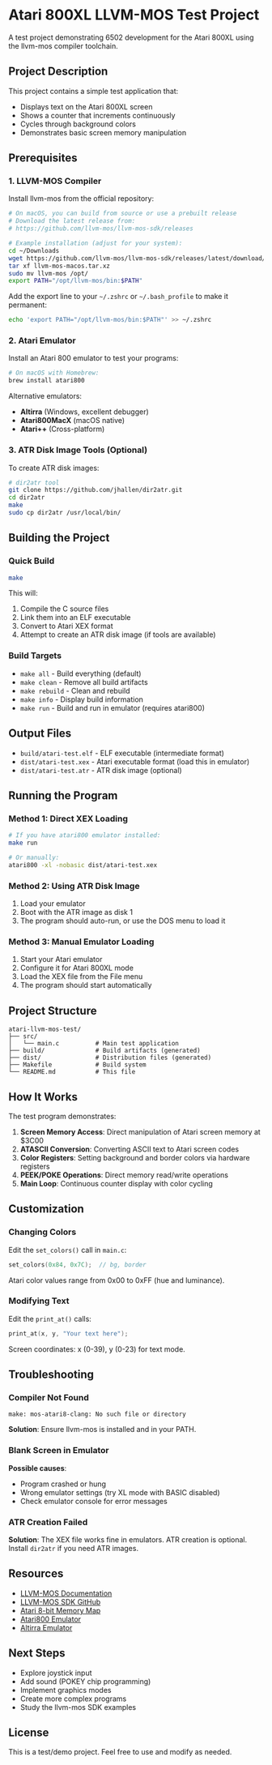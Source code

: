 # Atari 800XL LLVM-MOS Test Project

A test project demonstrating 6502 development for the Atari 800XL using the llvm-mos compiler toolchain.

## Project Description

This project contains a simple test application that:
- Displays text on the Atari 800XL screen
- Shows a counter that increments continuously
- Cycles through background colors
- Demonstrates basic screen memory manipulation

## Prerequisites

### 1. LLVM-MOS Compiler

Install llvm-mos from the official repository:

```bash
# On macOS, you can build from source or use a prebuilt release
# Download the latest release from:
# https://github.com/llvm-mos/llvm-mos-sdk/releases

# Example installation (adjust for your system):
cd ~/Downloads
wget https://github.com/llvm-mos/llvm-mos-sdk/releases/latest/download/llvm-mos-macos.tar.xz
tar xf llvm-mos-macos.tar.xz
sudo mv llvm-mos /opt/
export PATH="/opt/llvm-mos/bin:$PATH"
```

Add the export line to your `~/.zshrc` or `~/.bash_profile` to make it permanent:

```bash
echo 'export PATH="/opt/llvm-mos/bin:$PATH"' >> ~/.zshrc
```

### 2. Atari Emulator

Install an Atari 800 emulator to test your programs:

```bash
# On macOS with Homebrew:
brew install atari800
```

Alternative emulators:
- **Altirra** (Windows, excellent debugger)
- **Atari800MacX** (macOS native)
- **Atari++** (Cross-platform)

### 3. ATR Disk Image Tools (Optional)

To create ATR disk images:

```bash
# dir2atr tool
git clone https://github.com/jhallen/dir2atr.git
cd dir2atr
make
sudo cp dir2atr /usr/local/bin/
```

## Building the Project

### Quick Build

```bash
make
```

This will:
1. Compile the C source files
2. Link them into an ELF executable
3. Convert to Atari XEX format
4. Attempt to create an ATR disk image (if tools are available)

### Build Targets

- `make all` - Build everything (default)
- `make clean` - Remove all build artifacts
- `make rebuild` - Clean and rebuild
- `make info` - Display build information
- `make run` - Build and run in emulator (requires atari800)

## Output Files

- `build/atari-test.elf` - ELF executable (intermediate format)
- `dist/atari-test.xex` - Atari executable format (load this in emulator)
- `dist/atari-test.atr` - ATR disk image (optional)

## Running the Program

### Method 1: Direct XEX Loading

```bash
# If you have atari800 emulator installed:
make run

# Or manually:
atari800 -xl -nobasic dist/atari-test.xex
```

### Method 2: Using ATR Disk Image

1. Load your emulator
2. Boot with the ATR image as disk 1
3. The program should auto-run, or use the DOS menu to load it

### Method 3: Manual Emulator Loading

1. Start your Atari emulator
2. Configure it for Atari 800XL mode
3. Load the XEX file from the File menu
4. The program should start automatically

## Project Structure

```
atari-llvm-mos-test/
├── src/
│   └── main.c          # Main test application
├── build/              # Build artifacts (generated)
├── dist/               # Distribution files (generated)
├── Makefile            # Build system
└── README.md           # This file
```

## How It Works

The test program demonstrates:

1. **Screen Memory Access**: Direct manipulation of Atari screen memory at $3C00
2. **ATASCII Conversion**: Converting ASCII text to Atari screen codes
3. **Color Registers**: Setting background and border colors via hardware registers
4. **PEEK/POKE Operations**: Direct memory read/write operations
5. **Main Loop**: Continuous counter display with color cycling

## Customization

### Changing Colors

Edit the `set_colors()` call in `main.c`:

```c
set_colors(0x84, 0x7C);  // bg, border
```

Atari color values range from 0x00 to 0xFF (hue and luminance).

### Modifying Text

Edit the `print_at()` calls:

```c
print_at(x, y, "Your text here");
```

Screen coordinates: x (0-39), y (0-23) for text mode.

## Troubleshooting

### Compiler Not Found

```
make: mos-atari8-clang: No such file or directory
```

**Solution**: Ensure llvm-mos is installed and in your PATH.

### Blank Screen in Emulator

**Possible causes**:
- Program crashed or hung
- Wrong emulator settings (try XL mode with BASIC disabled)
- Check emulator console for error messages

### ATR Creation Failed

**Solution**: The XEX file works fine in emulators. ATR creation is optional. Install `dir2atr` if you need ATR images.

## Resources

- [LLVM-MOS Documentation](https://llvm-mos.org/)
- [LLVM-MOS SDK GitHub](https://github.com/llvm-mos/llvm-mos-sdk)
- [Atari 8-bit Memory Map](https://www.atariarchives.org/mapping/)
- [Atari800 Emulator](https://atari800.github.io/)
- [Altirra Emulator](https://www.virtualdub.org/altirra.html)

## Next Steps

- Explore joystick input
- Add sound (POKEY chip programming)
- Implement graphics modes
- Create more complex programs
- Study the llvm-mos SDK examples

## License

This is a test/demo project. Feel free to use and modify as needed.
